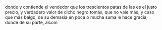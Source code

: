 donde y contiende el vendedor que los trescientos patas de las es el justo precio, y verdadero valor de dicho negro tomás, que no vale más, y caso que más balgo, de su demasia en poca o mucha suma le hace gracia, donde de su parte, alcom